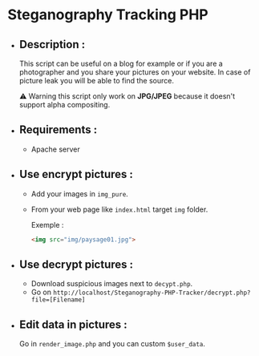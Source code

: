 # Steganography Tracking PHP

- ## Description :

	This script can be useful on a blog for example or if you are a photographer and you share your pictures on your website. In case of picture leak you will be able to find the source.
	
	⚠️ Warning this script only work on **JPG/JPEG** because it doesn't support alpha compositing.

- ## Requirements :

  - Apache server

- ## Use encrypt pictures :

  - Add your images in `img_pure`.
  - From your web page like `index.html` target `img` folder. 

  	Exemple : 
	```html 
	<img src="img/paysage01.jpg">
	```

- ## Use decrypt pictures :
  - Download suspicious images next to `decypt.php`.
  - Go on `http://localhost/Steganography-PHP-Tracker/decrypt.php?file=[Filename]`

- ## Edit data in pictures :

	Go in `render_image.php` and you can custom `$user_data`.
